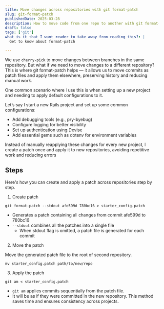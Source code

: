 ```yaml
---
title: Move changes across repositories with git format-patch
slug: git-format-patch
publishedDate: 2025-03-28
description: How to move code from one repo to another with git format-patch
draft: false
tags: ['git']
what is it that I want reader to take away from reading this?: |
  Get to know about format-patch

---
```


We use `cherry-pick` to move changes between branches in the same repository. But what if we need to move changes to a different repository?
This is where git format-patch helps — it allows us to move commits as patch files and apply them elsewhere, preserving history and reducing manual work.

One common scenario where I use this is when setting up a new project and needing to apply default configurations to it.

Let’s say I start a new Rails project and set up some common configurations:

- Add debugging tools (e.g., pry-byebug)
- Configure logging for better visibility
- Set up authentication using Devise
- Add essential gems such as dotenv for environment variables

Instead of manually reapplying these changes for every new project, I create a patch once and apply it to new repositories, avoiding repetitive work and reducing errors

## Steps

Here's how you can create and apply a patch across repositories step by step.

1. Create patch

```shell
git format-patch --stdout afe599d 780bc16 > starter_config.patch
```

- Generates a patch containing all changes from commit afe599d to 780bc16
- `--stdout` combines all the patches into a single file
  - When stdout flag is omitted, a patch file is generated for each commit

2. Move the patch

Move the generated patch file to the root of second repository.

`mv starter_config.patch path/to/new/repo`

3. Apply the patch

```shell
git am < starter_config.patch
```

- `git am` applies commits sequentially from the patch file.
- It will be as if they were committed in the new repository. This method saves time and ensures consistency across projects.
